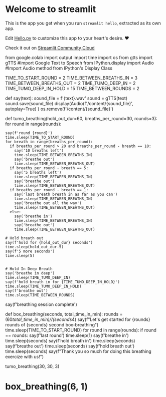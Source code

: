 # Welcome to streamlit

This is the app you get when you run `streamlit hello`, extracted as its own app.

Edit [Hello.py](./Hello.py) to customize this app to your heart's desire. ❤️

Check it out on [Streamlit Community Cloud](https://st-hello-app.streamlit.app/)



from google.colab import output
import time
import os
from gtts import gTTS #Import Google Text to Speech
from IPython.display import Audio #Import Audio method from IPython's Display Class

TIME_TO_START_ROUND = 2
TIME_BETWEEN_BREATHS_IN = 3
TIME_BETWEEN_BREATHS_OUT = 2
TIME_TUMO_DEEP_IN = 2
TIME_TUMO_DEEP_IN_HOLD = 15
TIME_BETWEEN_ROUNDS = 2


def say(text):
    sound_file = f'{text}.wav'
    sound = gTTS(text)
    sound.save(sound_file)
    display(Audio(f'/content/{sound_file}', autoplay=True) )
    os.remove(f'/content/{sound_file}')




def tumo_breathing(hold_out_dur=60, breaths_per_round=30, rounds=3):
  for round in range(rounds):

    say(f'round {round}')
    time.sleep(TIME_TO_START_ROUND)
    for breath in range(breaths_per_round):
      if breaths_per_round > 20 and breaths_per_round - breath == 10:
        say('10 breaths left')
        time.sleep(TIME_BETWEEN_BREATHS_IN)
        say('breathe out')
        time.sleep(TIME_BETWEEN_BREATHS_OUT)
      if breaths_per_round - breath == 5:
        say('5 breaths left')
        time.sleep(TIME_BETWEEN_BREATHS_IN)
        say('breathe out')
        time.sleep(TIME_BETWEEN_BREATHS_OUT)
      if breaths_per_round - breath == 1:
        say('last breath breath in as far as you can')
        time.sleep(TIME_BETWEEN_BREATHS_IN)
        say('breathe out all the way')
        time.sleep(TIME_BETWEEN_BREATHS_OUT)
      else:
        say('breathe in')
        time.sleep(TIME_BETWEEN_BREATHS_IN)
        say('breathe out')
        time.sleep(TIME_BETWEEN_BREATHS_OUT)

    # Hold breath out
    say(f'hold for {hold_out_dur} seconds')
    time.sleep(hold_out_dur-5)
    say(f'5 more seconds')
    time.sleep(5)


    # Hold In Deep Breath
    say('breathe in deep')
    time.sleep(TIME_TUMO_DEEP_IN)
    say(f'hold breath in for {TIME_TUMO_DEEP_IN_HOLD}')
    time.sleep(TIME_TUMO_DEEP_IN_HOLD)
    say(f'breathe out')
    time.sleep(TIME_BETWEEN_ROUNDS)
  say(f'breathing session complete')


def box_breathing(seconds, total_time_in_min):
  rounds = (60*total_time_in_min)//(seconds*4)
  say(f"Let's get started for {rounds} rounds of {seconds} second box-breathing")
  time.sleep(TIME_TO_START_ROUND)
  for round in range(rounds):
    if round == rounds:
      say(f'last round')
      time.sleep(1)
    say(f'breathe in')
    time.sleep(seconds)
    say(f'hold breath in')
    time.sleep(seconds)
    say(f'breathe out')
    time.sleep(seconds)
    say(f'hold breath out')
    time.sleep(seconds)
  say(f"Thank you so much for doing this breathing exercize with us!")


tumo_breathing(30, 30, 3)
# box_breathing(6, 1)
